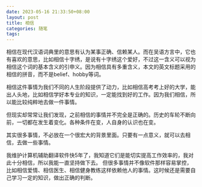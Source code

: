 ```yaml
---
date: 2023-05-16 21:33:50+08:00
layout: post
title: 相信
categories: 随笔
tags: 
---
```


相信在现代汉语词典里的意思有认为某事正确、信赖某人。而在吴语方言中，它也有喜欢的意思，比如相信十字绣，是说有十字绣这个爱好，不过这一含义可以视为相信这个词的基本含义的引申义。因为相信具有多重含义，本文的英文标题采用的相信的拼音，而不是belief、hobby等词。

相信这件事情为我们不同的人生阶段提供了动力，比如相信高考考上好的大学，能出人头地，比如相信学好本专业的知识，一定能找到好的工作。因为我们相信，所以能比较纯粹地去做一件事情。

但现实却常常让我们发现，之前相信的事情并不完全是正确的。历史的车轮不断向前，一切都在发生着变化。各种条件在变，人自身的认识也在变。

其实很多事情，不必放在一个很宏大的背景里面。只要有一点意义，就可以去相信，去做一些事情。

我维护计算机辅助翻译软件快5年了，我知道它们是能切实提高工作效率的，我对此十分相信，所以我能一直坚持做下去。
但很多事情并不像软件那样容易掌控，比如相信爱情、相信医生、相信健身教练这样依赖他人的事情。这时候还是需要自己学习一定的知识，做出正确的判断。

